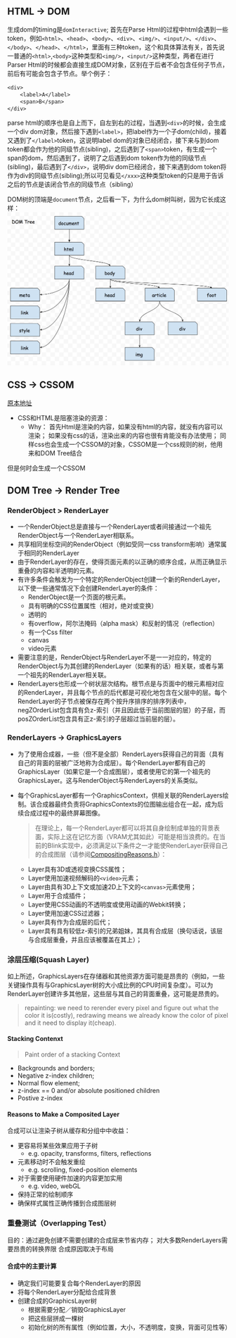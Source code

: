 ## HTML -> DOM
生成dom的timing是`domInteractive`;
首先在Parse Html的过程中html会遇到一些token，例如`<html>`、`<head>`、`<body>`、`<div>`、`<img/>`、`<input/>`、`</div>`、`</body>`、`</head>`、`</html>`，里面有三种token，这个和具体算法有关，首先说一普通的`<html>`,`<body>`这种类型和`<img/>`，`<input/>`这种类型，两者在进行Parser Html的时候都会直接生成DOM对象，区别在于后者不会包含任何子节点，前后有可能会包含子节点。举个例子：
```
<div>
    <label>A</label>
    <span>B</span>
</div>
```
parse html的顺序也是自上而下，自左到右的过程，当遇到`<div>`的时候，会生成一个div dom对象，然后接下遇到`<label>`，把label作为一个子dom(child)，接着又遇到了`</label>`token，这说明label dom的对象已经闭合，接下来与到dom token都会作为他的同级节点(sibling)，之后遇到了`<span>`token，有生成一个span的dom，然后遇到了</span>，说明了之后遇到dom token作为他的同级节点(sibling)，最后遇到了`</div>`，说明div dom已经闭合，接下来遇到dom token将作为div的同级节点(sibling);所以可见看见`</xxx>`这种类型token的只是用于告诉之后的节点是该闭合节点的同级节点（sibling）

DOM树的顶端是`document`节点，之后看一下，为什么dom树叫树，因为它长成这样：
<img src="./img/domtree.png"/>


## CSS -> CSSOM
[原本地址](https://developers.google.cn/web/fundamentals/performance/critical-rendering-path/constructing-the-object-model?hl=zh-cn)
- CSS和HTML是阻塞渲染的资源：
    - Why：
    首先Html是渲染的内容，如果没有html的内容，就没有内容可以渲染；
    如果没有css的话，渲染出来的内容也很有肯能没有办法使用；
同样css也会生成一个CSSOM的对象，CSSOM是一个css规则的树，他用来和DOM Tree结合

但是何时会生成一个CSSOM


## DOM Tree -> Render Tree
### RenderObject > RenderLayer
- 一个RenderObject总是直接与一个RenderLayer或者间接通过一个祖先RenderObject与一个RenderLayer相联系。
- 共享相同坐标空间的RenderObject（例如受同一css transform影响）通常属于相同的RenderLayer
- 由于RenderLayer的存在，使得页面元素的以正确的顺序合成，从而正确显示重叠的内容和半透明的元素。
- 有许多条件会触发为一个特定的RenderObject创建一个新的RenderLayer，以下使一些通常情况下会创建RenderLayer的条件：
    - RenderObject是一个页面的根元素。
    - 具有明确的CSS位置属性（相对，绝对或变换）
    - 透明的
    - 有overflow，阿尔法掩码（alpha mask）和反射的情况（reflection）
    - 有一个Css filter
    - canvas
    - video元素
- 需要注意的是，RenderObject与RenderLayer不是一一对应的，特定的RenderObject与为其创建的RenderLayer（如果有的话）相关联，或者与第一个祖先的RenderLayer相关联。
- RenderLayers也形成一个树状层次结构。根节点是与页面中的根元素相对应的RenderLayer，并且每个节点的后代都是可视化地包含在父层中的层。每个RenderLayer的子节点被保存在两个按升序排序的排序列表中，negZOrderList包含具有负z-索引（并且因此低于当前图层的层）的子层，而posZOrderList包含具有正z-索引的子层超过当前层的层）。

### RenderLayers -> GraphicsLayers
- 为了使用合成器，一些（但不是全部）RenderLayers获得自己的背面（具有自己的背面的层被广泛地称为合成层）。每个RenderLayer都有自己的GraphicsLayer（如果它是一个合成图层），或者使用它的第一个祖先的GraphicsLayer。这与RenderObject与RenderLayers的关系类似。
- 每个GraphicsLayer都有一个GraphicsContext，供相关联的RenderLayers绘制。该合成器最终负责将GraphicsContexts的位图输出组合在一起，成为后续合成过程中的最终屏幕图像。

    > 在理论上，每一个RenderLayer都可以将其自身绘制成单独的背景表面，实际上这在记忆方面（VRAM尤其如此）可能是相当浪费的。在当前的Blink实现中，必须满足以下条件之一才能使RenderLayer获得自己的合成图层（请参阅[CompositingReasons.h](https://code.google.com/p/chromium/codesearch#search/&q=file:CompositingReasons.h)）：

    - Layer具有3D或透视变换CSS属性；
    - Layer使用加速视频解码的`<video>`元素；
    - Layer由具有3D上下文或加速2D上下文的`<canvas>`元素使用；
    - Layer用于合成插件；
    - Layer使用CSS动画的不透明度或使用动画的Webkit转换；
    - Layer使用加速CSS过滤器；
    - Layer具有作为合成层的后代；
    - Layer具有具有较低z-索引的兄弟姐妹，其具有合成层（换句话说，该层与合成层重叠，并且应该被覆盖在其上）；


### 涂层压缩(Squash Layer)
如上所述，GraphicsLayers在存储器和其他资源方面可能是昂贵的（例如，一些关键操作具有与GraphicsLayer树的大小成比例的CPU时间复杂度）。可以为RenderLayer创建许多其他层，这些层与其自己的背面重叠，这可能是昂贵的。

> repainting:     we need to rerender every pixel and figure out what the color it is(costly), redrawing means we already know the color of pixel and it need to display it(cheap).

#### Stacking Contenxt

> Paint order of a stacking Context
 - Backgrounds and borders;
 - Negative z-index children;
 - Normal flow element;
 - z-index == 0 and/or absolute positioned children
 - Postive z-index

#### Reasons to Make a Composited Layer
合成可以让渲染子树从缓存和分组中中收益：
- 更容易将某些效果应用于子树
    - e.g. opacity, transforms, filters, reflections
- 元素移动时不会触发重绘
    - e.g. scrolling, fixed-position elements
- 对于需要使用硬件加速的内容更加实用
    - e.g. video, webGL
- 保持正常的绘制顺序
- 确保样式属性正确传播到合成图层树


### 重叠测试（Overlapping Test）
目的：通过避免创建不需要创建的合成层来节省内存；
对大多数RenderLayers需要昂贵的转换界限
合成原因取决于布局


#### 合成中的主要计算
- 确定我们可能要复合每个RenderLayer的原因
- 将每个RenderLayer分配给合成背景
- 创建合成的GraphicsLayer树
    - 根据需要分配／销毁GraphicsLayer
    - 把这些层拼成一棵树
    - 初始化树的所有属性（例如位置，大小，不透明度，变换，背面可见性等）
